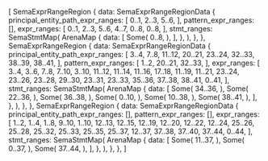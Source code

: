 [
    SemaExprRangeRegion {
        data: SemaExprRangeRegionData {
            principal_entity_path_expr_ranges: [
                0..1,
                2..3,
                5..6,
            ],
            pattern_expr_ranges: [],
            expr_ranges: [
                0..1,
                2..3,
                5..6,
                4..7,
                0..8,
                0..8,
            ],
            stmt_ranges: SemaStmtMap(
                ArenaMap {
                    data: [
                        Some(
                            0..8,
                        ),
                    ],
                },
            ),
        },
    },
    SemaExprRangeRegion {
        data: SemaExprRangeRegionData {
            principal_entity_path_expr_ranges: [
                3..4,
                7..8,
                11..12,
                20..21,
                23..24,
                32..33,
                38..39,
                38..41,
            ],
            pattern_expr_ranges: [
                1..2,
                20..21,
                32..33,
            ],
            expr_ranges: [
                3..4,
                3..6,
                7..8,
                7..10,
                3..10,
                11..12,
                11..14,
                11..16,
                17..18,
                11..19,
                11..21,
                23..24,
                23..26,
                23..28,
                29..30,
                23..31,
                23..33,
                35..36,
                37..38,
                38..41,
                0..41,
            ],
            stmt_ranges: SemaStmtMap(
                ArenaMap {
                    data: [
                        Some(
                            34..36,
                        ),
                        Some(
                            22..36,
                        ),
                        Some(
                            36..38,
                        ),
                        Some(
                            0..10,
                        ),
                        Some(
                            10..38,
                        ),
                        Some(
                            38..41,
                        ),
                    ],
                },
            ),
        },
    },
    SemaExprRangeRegion {
        data: SemaExprRangeRegionData {
            principal_entity_path_expr_ranges: [],
            pattern_expr_ranges: [],
            expr_ranges: [
                1..2,
                1..4,
                1..8,
                9..10,
                1..10,
                12..13,
                12..15,
                12..19,
                12..20,
                12..22,
                12..24,
                25..26,
                25..28,
                25..32,
                25..33,
                25..35,
                25..37,
                12..37,
                37..38,
                37..40,
                37..44,
                0..44,
            ],
            stmt_ranges: SemaStmtMap(
                ArenaMap {
                    data: [
                        Some(
                            11..37,
                        ),
                        Some(
                            0..37,
                        ),
                        Some(
                            37..44,
                        ),
                    ],
                },
            ),
        },
    },
]